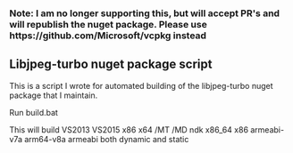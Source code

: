 <h3>Note: I am no longer supporting this, but will accept PR's and will republish the nuget package. Please use https://github.com/Microsoft/vcpkg instead</h3>
<h2>Libjpeg-turbo nuget package script</h2>
<p>This is a script I wrote for automated building of the libjpeg-turbo nuget package that I maintain.</p>
<p>Run build.bat</p>
<p>This will build VS2013 VS2015 x86 x64 /MT /MD ndk x86_64 x86 armeabi-v7a arm64-v8a armeabi both dynamic and static</p>
